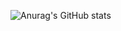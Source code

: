 ![Anurag's GitHub stats](https://github-readme-stats.vercel.app/api?username=tomohisakk&count_private=true)
